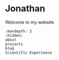 # Jonathan

Welcome to my website

```{toctree}
:maxdepth: 2
:hidden:
about
projects
blog
Scientific Experience
```
